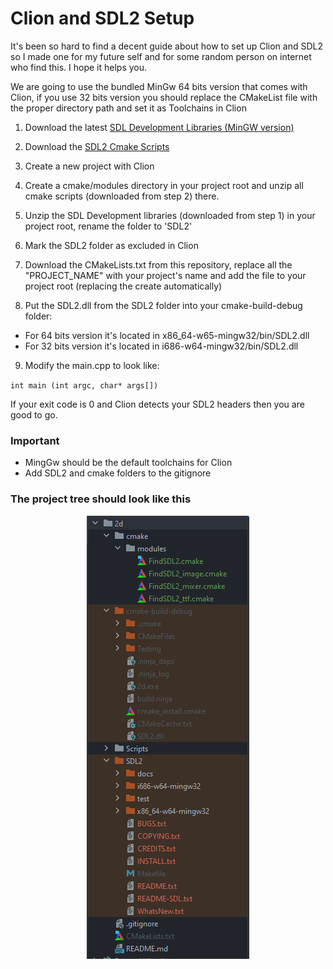 # Clion and SDL2 Setup 

It's been so hard to find a decent guide about how to set up Clion and SDL2 so I made one for my future self and for some random person on internet who find this. I hope it helps you.

We are going to use the bundled MinGw 64 bits version that comes with Clion, if you use 32 bits version you should replace the CMakeList file with the proper directory path and set it as Toolchains in Clion

1. Download the latest [SDL Development Libraries (MinGW version)](https://www.libsdl.org/download-2.0.php)

2. Download the [SDL2 Cmake Scripts](https://github.com/tcbrindle/sdl2-cmake-scripts)

3. Create a new project with Clion

4. Create a cmake/modules directory in your project root and unzip all cmake scripts (downloaded from step 2) there.

5. Unzip the SDL Development libraries (downloaded from step 1) in your project root, rename the folder to 'SDL2'

6. Mark the SDL2 folder as excluded in Clion

7. Download the CMakeLists.txt from this repository, replace all the "PROJECT_NAME" with your project's name and add the file to your project root (replacing the create automatically)

8. Put the SDL2.dll from the SDL2 folder into your cmake-build-debug folder:

- For 64 bits version it's located in x86_64-w65-mingw32/bin/SDL2.dll
- For 32 bits version it's located in i686-w64-mingw32/bin/SDL2.dll

9. Modify the main.cpp to look like:

`int main (int argc, char* args[])`

If your exit code is 0 and Clion detects your SDL2 headers then you are good to go.

### Important

* MingGw should be the default toolchains for Clion
* Add SDL2 and cmake folders to the gitignore

### The project tree should look like this
<p align="center">
  <img src="Example.png" />
</p>